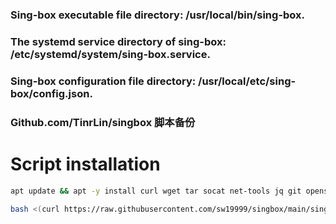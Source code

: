 ### Sing-box executable file directory: /usr/local/bin/sing-box.
### The systemd service directory of sing-box: /etc/systemd/system/sing-box.service.
### Sing-box configuration file directory: /usr/local/etc/sing-box/config.json.
### Github.com/TinrLin/singbox 脚本备份
# **Script installation**
```bash
apt update && apt -y install curl wget tar socat net-tools jq git openssl uuid-runtime build-essential zlib1g-dev libssl-dev libevent-dev dnsutils cron
```
```bash
bash <(curl https://raw.githubusercontent.com/sw19999/singbox/main/singbox.sh.sh)
```
